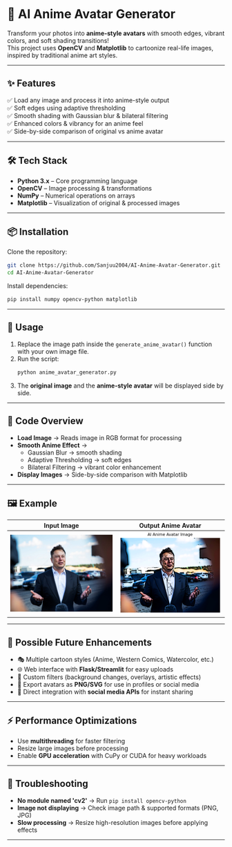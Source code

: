 
# 🎨 AI Anime Avatar Generator  

Transform your photos into **anime-style avatars** with smooth edges, vibrant colors, and soft shading transitions!  
This project uses **OpenCV** and **Matplotlib** to cartoonize real-life images, inspired by traditional anime art styles.  

---

## ✨ Features  
✅ Load any image and process it into anime-style output  
✅ Soft edges using adaptive thresholding  
✅ Smooth shading with Gaussian blur & bilateral filtering  
✅ Enhanced colors & vibrancy for an anime feel  
✅ Side-by-side comparison of original vs anime avatar  

---

## 🛠️ Tech Stack  
- **Python 3.x** – Core programming language  
- **OpenCV** – Image processing & transformations  
- **NumPy** – Numerical operations on arrays  
- **Matplotlib** – Visualization of original & processed images  

---

## 📦 Installation  

Clone the repository:  
```bash
git clone https://github.com/Sanjuu2004/AI-Anime-Avatar-Generator.git
cd AI-Anime-Avatar-Generator
```

Install dependencies:  
```bash
pip install numpy opencv-python matplotlib
```

---

## 🚀 Usage  

1. Replace the image path inside the `generate_anime_avatar()` function with your own image file.  
2. Run the script:  
   ```bash
   python anime_avatar_generator.py
   ```  
3. The **original image** and the **anime-style avatar** will be displayed side by side.  

---

## 📂 Code Overview  

- **Load Image** → Reads image in RGB format for processing  
- **Smooth Anime Effect** →  
  - Gaussian Blur → smooth shading  
  - Adaptive Thresholding → soft edges  
  - Bilateral Filtering → vibrant color enhancement  
- **Display Images** → Side-by-side comparison with Matplotlib  

---

## 🖼️ Example  

| Input Image | Output Anime Avatar |
|-------------|----------------------|
| <img src="input.jpg" width="300"/> | <img src="output.png" width="300"/> |

---

## 🌟 Possible Future Enhancements  

- 🎭 Multiple cartoon styles (Anime, Western Comics, Watercolor, etc.)  
- 🌐 Web interface with **Flask/Streamlit** for easy uploads  
- 🎨 Custom filters (background changes, overlays, artistic effects)  
- 💾 Export avatars as **PNG/SVG** for use in profiles or social media  
- 📲 Direct integration with **social media APIs** for instant sharing  

---

## ⚡ Performance Optimizations  

- Use **multithreading** for faster filtering  
- Resize large images before processing  
- Enable **GPU acceleration** with CuPy or CUDA for heavy workloads  

---

## 🐛 Troubleshooting  

- **No module named 'cv2'** → Run `pip install opencv-python`  
- **Image not displaying** → Check image path & supported formats (PNG, JPG)  
- **Slow processing** → Resize high-resolution images before applying effects  

---





